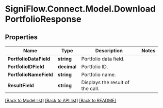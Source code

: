 
# SigniFlow.Connect.Model.DownloadPortfolioResponse

## Properties

Name | Type | Description | Notes
------------ | ------------- | ------------- | -------------
**PortfolioDataField** | **string** | Portfolio data field. | 
**PortfolioIDField** | **decimal** | Portfolio ID. | 
**PortfolioNameField** | **string** | Portfolio name. | 
**ResultField** | **string** | Displays the result of the call. | 

[[Back to Model list]](../README.md#documentation-for-models)
[[Back to API list]](../README.md#documentation-for-api-endpoints)
[[Back to README]](../README.md)

